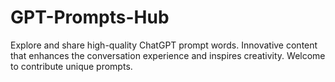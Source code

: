 # GPT-Prompts-Hub
Explore and share high-quality ChatGPT prompt words. Innovative content that enhances the conversation experience and inspires creativity. Welcome to contribute unique prompts.
